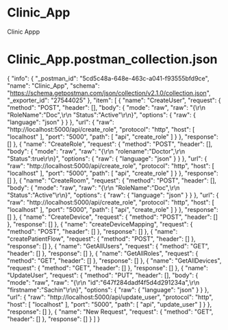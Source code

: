 # Clinic_App
Clinic Appp


# Clinic_App.postman_collection.json
 
{
	"info": {
		"_postman_id": "5cd5c48a-648e-463c-a041-f93555bfd9ce",
		"name": "Clinic_App",
		"schema": "https://schema.getpostman.com/json/collection/v2.1.0/collection.json",
		"_exporter_id": "27544025"
	},
	"item": [
		{
			"name": "CreateUser",
			"request": {
				"method": "POST",
				"header": [],
				"body": {
					"mode": "raw",
					"raw": "{\r\n   \"RoleName\":\"Doc\",\r\n   \"Status\":\"Active\"\r\n}",
					"options": {
						"raw": {
							"language": "json"
						}
					}
				},
				"url": {
					"raw": "http://localhost:5000/api/create_role",
					"protocol": "http",
					"host": [
						"localhost"
					],
					"port": "5000",
					"path": [
						"api",
						"create_role"
					]
				}
			},
			"response": []
		},
		{
			"name": "CreateRole",
			"request": {
				"method": "POST",
				"header": [],
				"body": {
					"mode": "raw",
					"raw": "{\r\n   \"rolename\":\"Doctor\",\r\n   \"Status\":true\r\n}",
					"options": {
						"raw": {
							"language": "json"
						}
					}
				},
				"url": {
					"raw": "http://localhost:5000/api/create_role",
					"protocol": "http",
					"host": [
						"localhost"
					],
					"port": "5000",
					"path": [
						"api",
						"create_role"
					]
				}
			},
			"response": []
		},
		{
			"name": "CreateRoom",
			"request": {
				"method": "POST",
				"header": [],
				"body": {
					"mode": "raw",
					"raw": "{\r\n   \"RoleName\":\"Doc\",\r\n   \"Status\":\"Active\"\r\n}",
					"options": {
						"raw": {
							"language": "json"
						}
					}
				},
				"url": {
					"raw": "http://localhost:5000/api/create_role",
					"protocol": "http",
					"host": [
						"localhost"
					],
					"port": "5000",
					"path": [
						"api",
						"create_role"
					]
				}
			},
			"response": []
		},
		{
			"name": "CreateDevice",
			"request": {
				"method": "POST",
				"header": []
			},
			"response": []
		},
		{
			"name": "createDeviceMapping",
			"request": {
				"method": "POST",
				"header": []
			},
			"response": []
		},
		{
			"name": "createPatientFlow",
			"request": {
				"method": "POST",
				"header": []
			},
			"response": []
		},
		{
			"name": "GetAllUsers",
			"request": {
				"method": "GET",
				"header": []
			},
			"response": []
		},
		{
			"name": "GetAllRoles",
			"request": {
				"method": "GET",
				"header": []
			},
			"response": []
		},
		{
			"name": "GetAllDevices",
			"request": {
				"method": "GET",
				"header": []
			},
			"response": []
		},
		{
			"name": "UpdateUser",
			"request": {
				"method": "PUT",
				"header": [],
				"body": {
					"mode": "raw",
					"raw": "{\r\n    \"id\":\"647f284dadf4f5d4d291234a\",\r\n    \"firstname\":\"Sachin\"\r\n}",
					"options": {
						"raw": {
							"language": "json"
						}
					}
				},
				"url": {
					"raw": "http://localhost:5000/api/update_user",
					"protocol": "http",
					"host": [
						"localhost"
					],
					"port": "5000",
					"path": [
						"api",
						"update_user"
					]
				}
			},
			"response": []
		},
		{
			"name": "New Request",
			"request": {
				"method": "GET",
				"header": []
			},
			"response": []
		}
	]
}
